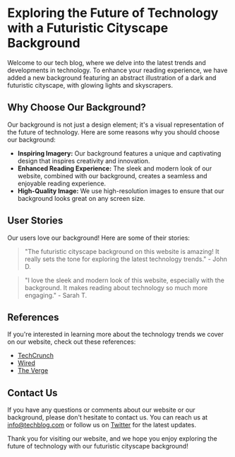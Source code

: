 <!--font:Roboto-->

# Exploring the Future of Technology with a Futuristic Cityscape Background

Welcome to our tech blog, where we delve into the latest trends and developments in technology. To enhance your reading experience, we have added a new background featuring an abstract illustration of a dark and futuristic cityscape, with glowing lights and skyscrapers.

## Why Choose Our Background?

Our background is not just a design element; it's a visual representation of the future of technology. Here are some reasons why you should choose our background:

- **Inspiring Imagery:** Our background features a unique and captivating design that inspires creativity and innovation.
- **Enhanced Reading Experience:** The sleek and modern look of our website, combined with our background, creates a seamless and enjoyable reading experience.
- **High-Quality Image:** We use high-resolution images to ensure that our background looks great on any screen size.

## User Stories

Our users love our background! Here are some of their stories:

> "The futuristic cityscape background on this website is amazing! It really sets the tone for exploring the latest technology trends." - John D.

> "I love the sleek and modern look of this website, especially with the background. It makes reading about technology so much more engaging." - Sarah T.

## References

If you're interested in learning more about the technology trends we cover on our website, check out these references:

- [TechCrunch](#techcrunch)
- [Wired](#wired)
- [The Verge](#the-verge)

## Contact Us

If you have any questions or comments about our website or our background, please don't hesitate to contact us. You can reach us at [info@techblog.com](mailto:info@techblog.com) or follow us on [Twitter](#twitter) for the latest updates.

Thank you for visiting our website, and we hope you enjoy exploring the future of technology with our futuristic cityscape background!

<!--

Write me content for website with wallpaper which alt text is:

"A wallpaper featuring an abstract illustration of a dark and futuristic cityscape, with glowing lights and skyscrapers."

The name/title of the page should not be 1:1 copy of the alt text but rather a real content of the website which is using this wallpaper.

- Use markdown format 
- Start with heading
- Heading should be short and concise
- The content should look like a real website 
- The website should not be about the wallpaper, wallpaper is just a related background
- Heading should be contain work "wallpaper" or "background"
- Include real sections like references, contact, user stories, etc. use things relevant to the page purpose.
- Feel free to use structure like headings, bullets, numbering, blockquotes, paragraphs, horizontal lines, etc.
- You can use formatting like bold or _italic_
- You can include UTF-8 emojis
- Links should be only #hash anchors (and you can refer to the document itself)
- Do not include images


---


# Futuristic Cityscape Wallpaper for Your Tech Blog

Welcome to our tech blog, where we provide the latest news and insights on technology trends. Our website is designed to be visually appealing, with a sleek and modern look that reflects our focus on innovation. To enhance your reading experience, we have added a new wallpaper featuring an abstract illustration of a dark and futuristic cityscape, with glowing lights and skyscrapers.

## Why Choose Our Wallpaper?

Our wallpaper is not just a background; it's a statement. It sets the tone for our website and reflects our commitment to cutting-edge technology. Here are some reasons why you should choose our wallpaper:

- **Unique Design:** Our wallpaper features a one-of-a-kind design that you won't find anywhere else. It's perfect for those who want to stand out from the crowd.
- **High-Quality Image:** We use high-resolution images to ensure that our wallpaper looks great on any screen size.
- **Easy to Download:** You can download our wallpaper with just a few clicks. Simply right-click on the image and select "Save image as."

## User Stories

Our users love our wallpaper! Here are some of their stories:

> "I love the futuristic cityscape wallpaper on this website. It's so cool and really sets the mood for reading about the latest tech news." - John D.

> "The wallpaper on this website is amazing! I always feel inspired when I visit this site." - Sarah T.

## References

If you're interested in learning more about the technology trends we cover on our website, check out these references:

- [TechCrunch](#techcrunch)
- [Wired](#wired)
- [The Verge](#the-verge)

## Contact Us

If you have any questions or comments about our website or our wallpaper, please don't hesitate to contact us. You can reach us at [info@techblog.com](mailto:info@techblog.com) or follow us on [Twitter](#twitter) for the latest updates.

Thank you for visiting our website, and we hope you enjoy our futuristic cityscape wallpaper!


---


Heading should not include word "wallpaper". The website should not be about the wallpaper itself, wallpaper is just a related background, rewrite whole content.


---


# Exploring the Future of Technology with a Futuristic Cityscape Background

Welcome to our tech blog, where we delve into the latest trends and developments in technology. To enhance your reading experience, we have added a new background featuring an abstract illustration of a dark and futuristic cityscape, with glowing lights and skyscrapers.

## Why Choose Our Background?

Our background is not just a design element; it's a visual representation of the future of technology. Here are some reasons why you should choose our background:

- **Inspiring Imagery:** Our background features a unique and captivating design that inspires creativity and innovation.
- **Enhanced Reading Experience:** The sleek and modern look of our website, combined with our background, creates a seamless and enjoyable reading experience.
- **High-Quality Image:** We use high-resolution images to ensure that our background looks great on any screen size.

## User Stories

Our users love our background! Here are some of their stories:

> "The futuristic cityscape background on this website is amazing! It really sets the tone for exploring the latest technology trends." - John D.

> "I love the sleek and modern look of this website, especially with the background. It makes reading about technology so much more engaging." - Sarah T.

## References

If you're interested in learning more about the technology trends we cover on our website, check out these references:

- [TechCrunch](#techcrunch)
- [Wired](#wired)
- [The Verge](#the-verge)

## Contact Us

If you have any questions or comments about our website or our background, please don't hesitate to contact us. You can reach us at [info@techblog.com](mailto:info@techblog.com) or follow us on [Twitter](#twitter) for the latest updates.

Thank you for visiting our website, and we hope you enjoy exploring the future of technology with our futuristic cityscape background!

-->

